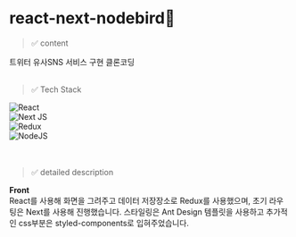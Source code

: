 # react-next-nodebird🐤

> ✅ content

트위터 유사SNS 서비스 구현 클론코딩
<br/>
<br/>
> ✅ Tech Stack

![React](https://img.shields.io/badge/react-%2320232a.svg?style=for-the-badge&logo=react&logoColor=%2361DAFB)<br/>
![Next JS](https://img.shields.io/badge/Next-black?style=for-the-badge&logo=next.js&logoColor=white)<br/>
![Redux](https://img.shields.io/badge/redux-%23593d88.svg?style=for-the-badge&logo=redux&logoColor=white)<br/>
![NodeJS](https://img.shields.io/badge/node.js-6DA55F?style=for-the-badge&logo=node.js&logoColor=white)<br/>
<br/>
<br/>
> ✅ detailed description

<b>Front</b><br/>
React를 사용해 화면을 그려주고 데이터 저장장소로 Redux를 사용했으며, 초기 라우팅은 Next를 사용해 진행했습니다. 스타일링은 Ant Design 템플릿을 사용하고 추가적인 css부분은 styled-components로 입혀주었습니다.
